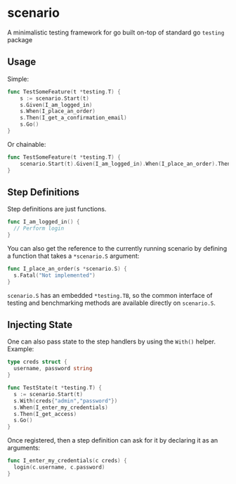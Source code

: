 scenario
========

A minimalistic testing framework for go built on-top of standard go `testing` package

Usage
-----

Simple:

```go
func TestSomeFeature(t *testing.T) {
	s := scenario.Start(t)
	s.Given(I_am_logged_in)
	s.When(I_place_an_order)
	s.Then(I_get_a_confirmation_email)
	s.Go()
}
```

Or chainable:

```go
func TestSomeFeature(t *testing.T) {
	scenario.Start(t).Given(I_am_logged_in).When(I_place_an_order).Then(I_get_a_confirmation_email).Go()
}
```

Step Definitions
-----------------

Step definitions are just functions.

```go
func I_am_logged_in() {
  // Perform login
}
```

You can also get the reference to the currently running scenario by defining a
function that takes a `*scenario.S` argument:

```go
func I_place_an_order(s *scenario.S) {
  s.Fatal("Not implemented")
}
```

`scenario.S` has an embedded `*testing.TB`, so the common interface of testing and
benchmarking methods are available directly on `scenario.S`.

Injecting State
---------------

One can also pass state to the step handlers by using the `With()` helper. Example:

```go
type creds struct {
  username, password string
}

func TestState(t *testing.T) {
  s := scenario.Start(t)
  s.With(creds{"admin","password"})
  s.When(I_enter_my_credentials)
  s.Then(I_get_access)
  s.Go()
}
```

Once registered, then a step definition can ask for it by declaring it as an arguments:

```go
func I_enter_my_credentials(c creds) {
  login(c.username, c.password)
}
```